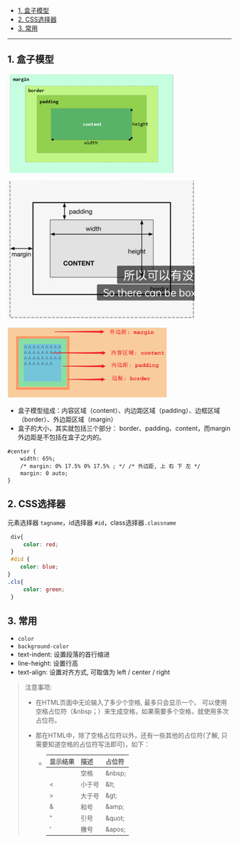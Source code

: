- [1. 盒子模型](#1-盒子模型)
- [2. CSS选择器](#2-css选择器)
- [3. 常用](#3-常用)
---
## 1. 盒子模型
![alt text](../../images/image.png)

![](../../images/20220604100249.png)  


![alt text](../../images/image-1.png)
- 盒子模型组成：内容区域（content）、内边距区域（padding）、边框区域（border）、外边距区域（margin）
- 盒子的大小，其实就包括三个部分： border、padding、content，而margin外边距是不包括在盒子之内的。

```
#center {
    width: 65%;
    /* margin: 0% 17.5% 0% 17.5% ; */ /* 外边距, 上 右 下 左 */
    margin: 0 auto;
}
```

## 2. CSS选择器
元素选择器 `tagname`，id选择器 `#id`，class选择器`.classname`

```css
 div{
     color: red;
 }
 #did {
    color: blue;
}
.cls{
     color: green;
 }
```

## 3. 常用
- `color`
- `background-color`
- text-indent: 设置段落的首行缩进 
- line-height: 设置行高
- text-align: 设置对齐方式, 可取值为 left / center / right


> 注意事项: 
>
> - 在HTML页面中无论输入了多少个空格, 最多只会显示一个。 可以使用空格占位符（&nbsp；）来生成空格，如果需要多个空格，就使用多次占位符。
>
> - 那在HTML中，除了空格占位符以外，还有一些其他的占位符(了解, 只需要知道空格的占位符写法即可)，如下：
>
>   - | 显示结果 | 描述   | 占位符  |
>     | :------- | :----- | :------ |
>     |          | 空格   | \&nbsp; |
>     | <        | 小于号 | \&lt;   |
>     | >        | 大于号 | \&gt;   |
>     | &        | 和号   | \&amp;  |
>     | "        | 引号   | \&quot; |
>     | '        | 撇号   | \&apos; |
